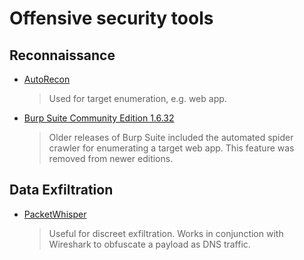 # Offensive security tools

## Reconnaissance
- [AutoRecon](https://github.com/Tib3rius/AutoRecon)
  > Used for target enumeration, e.g. web app.

- [Burp Suite Community Edition 1.6.32](https://portswigger.net/burp/releases/professional-community-1-6-32)
  > Older releases of Burp Suite included the automated spider crawler for enumerating a target web app. This feature was removed from newer editions.

## Data Exfiltration
- [PacketWhisper](https://github.com/TryCatchHCF/PacketWhisper)
  > Useful for discreet exfiltration. Works in conjunction with Wireshark to obfuscate a payload as DNS traffic.
